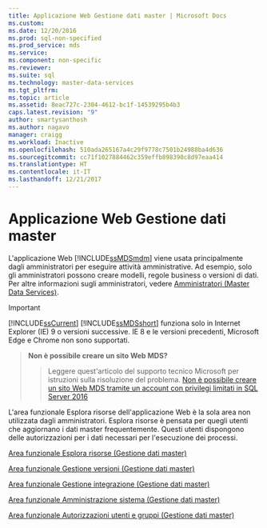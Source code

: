 ```yaml
---
title: Applicazione Web Gestione dati master | Microsoft Docs
ms.custom: 
ms.date: 12/20/2016
ms.prod: sql-non-specified
ms.prod_service: mds
ms.service: 
ms.component: non-specific
ms.reviewer: 
ms.suite: sql
ms.technology: master-data-services
ms.tgt_pltfrm: 
ms.topic: article
ms.assetid: 8eac727c-2304-4612-bc1f-14539295b4b3
caps.latest.revision: "9"
author: smartysanthosh
ms.author: nagavo
manager: craigg
ms.workload: Inactive
ms.openlocfilehash: 510ada265167a4c29f9778c7501b24988ba4d636
ms.sourcegitcommit: cc71f1027884462c359effb898390c8d97eaa414
ms.translationtype: HT
ms.contentlocale: it-IT
ms.lasthandoff: 12/21/2017
---
```

# <a name="master-data-manager-web-application"></a>Applicazione Web Gestione dati master
  L'applicazione Web [!INCLUDE[ssMDSmdm](../includes/ssmdsmdm-md.md)] viene usata principalmente dagli amministratori per eseguire attività amministrative. Ad esempio, solo gli amministratori possono creare modelli, regole business o versioni di dati. Per altre informazioni sugli amministratori, vedere [Amministratori &#40;Master Data Services&#41;](../master-data-services/administrators-master-data-services.md).  
  
> [!IMPORTANT]  
>  [!INCLUDE[ssCurrent](../includes/sscurrent-md.md)] [!INCLUDE[ssMDSshort](../includes/ssmdsshort-md.md)] funziona solo in Internet Explorer (IE) 9 o versioni successive. IE 8 e le versioni precedenti, Microsoft Edge e Chrome non sono supportati.  

> **Non è possibile creare un sito Web MDS?**
>>Leggere quest'articolo del supporto tecnico Microsoft per istruzioni sulla risoluzione del problema.
[Non è possibile creare un sito Web MDS tramite un account con privilegi limitati in SQL Server 2016](https://aka.ms/mdssupport) 
  
 L'area funzionale Esplora risorse dell'applicazione Web è la sola area non utilizzata dagli amministratori. Esplora risorse è pensata per quegli utenti che aggiornano i dati master frequentemente. Questi utenti dispongono delle autorizzazioni per i dati necessari per l'esecuzione dei processi.  
  
 [Area funzionale Esplora risorse &#40;Gestione dati master&#41;](../master-data-services/explorer-functional-area-master-data-manager.md)  
  
 [Area funzionale Gestione versioni &#40;Gestione dati master&#41;](../master-data-services/version-management-functional-area-master-data-manager.md)  
  
 [Area funzionale Gestione integrazione &#40;Gestione dati master&#41;](../master-data-services/integration-management-functional-area-master-data-manager.md)  
  
 [Area funzionale Amministrazione sistema &#40;Gestione dati master&#41;](../master-data-services/system-administration-functional-area-master-data-manager.md)  
  
 [Area funzionale Autorizzazioni utenti e gruppi &#40;Gestione dati master&#41;](../master-data-services/user-and-group-permissions-functional-area-master-data-manager.md)  
  
  
